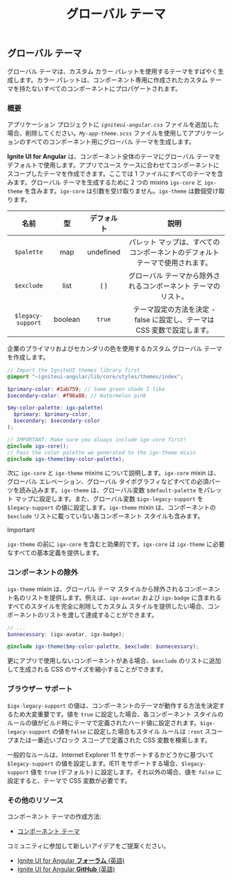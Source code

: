 ﻿---
title: グローバル テーマ
_description: Ignite UI for Angular Theming コンポーネントは SASS で開発されます。使用が簡単な API は単一のコンポーネント、複数のコンポーネント、またはスイート全体のスタイル変更を適用できます。
_keywords: Ignite UI for Angular, UI コントロール, Angular ウィジェット, web ウィジェット, UI ウィジェット, Angular, ネイティブ Angular コンポーネント スイート, ネイティブ Angular コントロール, ネイティブ Angular コンポーネント ライブラリ, ネイティブ Angular コンポーネント, Angular Theming コンポーネント, Angular テーマ
_language: ja
---

## グローバル テーマ
<div class="highlight">グローバル テーマは、カスタム カラー パレットを使用するテーマをすばやく生成します。カラー パレットは、コンポーネント専用に作成されたカスタム テーマを持たないすべてのコンポーネントにプロパゲートされます。</div>
<div class="divider"></div>

### 概要
アプリケーション プロジェクトに _`igniteui-angular.css`_ ファイルを追加した場合、削除してください。_`My-app-theme.scss`_ ファイルを使用してアプリケーションのすべてのコンポーネント用にグローバル テーマを生成します。

**Ignite UI for Angular** は、コンポーネント全体のテーマにグローバル テーマをデフォルトで使用します。アプリでユース ケースに合わせてコンポーネントにスコープしたテーマを作成できます。ここでは 1 ファイルにすべてのテーマを含みます。グローバル テーマを生成するために 2 つの mixins `igx-core` と `igx-theme` を含みます。`igx-core` は引数を受け取りません。`igx-theme` は数個受け取ります。

| 名前              |  型   | デフォルト            | 説明                                                                           |
| :---------------: | :-----: | :---------------:  | :-----------------------------------------------------------------------------------: |
| `$palette`        | map     | undefined          | パレット マップは、すべてのコンポーネントのデフォルト テーマで使用されます。             |
| `$exclude`        | list    | ( )                | グローバル テーマから除外されるコンポーネント テーマのリスト。                     |
| `$legacy-support` | boolean | `true`             | テーマ設定の方法を決定 - false に設定し、テーマは CSS 変数で設定します。 |

<div class="divider"></div>

企業のプライマリおよびセカンダリの色を使用するカスタム グローバル テーマを作成します。

```scss
// Import the IgniteUI themes library first
@import "~igniteui-angular/lib/core/styles/themes/index";

$primary-color: #2ab759; // Some green shade I like
$secondary-color: #f96a88; // Watermelon pink

$my-color-palette: igx-palette(
  $primary: $primary-color,
  $secondary: $secondary-color
);

// IMPORTANT: Make sure you always include igx-core first!
@include igx-core();
// Pass the color palette we generated to the igx-theme mixin
@include igx-theme($my-color-palette);
```

次に `igx-core` と `igx-theme` mixins について説明します。`igx-core` mixin は、グローバル エレベーション、グローバル タイポグラフィなどすべての必須パーツを読み込みます。`igx-theme` は、グローバル変数 `$default-palette` をパレット マップに設定します。また、グローバル変数 `$igx-legacy-support` を `$legacy-support` の値に設定します。`igx-theme` mixin は、コンポーネントの `$exclude` リストに載っていない各コンポーネント スタイルも含みます。 

> [!IMPORTANT]
> `igx-theme` の前に `igx-core` を含むと効果的です。`igx-core` は `igx-theme` に必要なすべての基本定義を提供します。

### コンポーネントの除外
<div class="divider--half"></div>

`igx-theme` mixin は、グローバル テーマ スタイルから除外されるコンポーネント名のリストを提供します。例えば、`igx-avatar` および `igx-badge` に含まれるすべてのスタイルを完全に削除してカスタム スタイルを提供したい場合、コンポーネントのリストを渡して達成することができます。

```scss
// ...
$unnecessary: (igx-avatar, igx-badge);

@include igx-theme($my-color-palette, $exclude: $unnecessary);
```

更にアプリで使用しないコンポーネントがある場合、`$exclude` のリストに追加して生成される CSS のサイズを縮小することができます。

### ブラウザー サポート
<div class="divider--half"></div>

`$igx-legacy-support` の値は、コンポーネントのテーマが動作する方法を決定するため大変重要です。値を `true` に設定した場合、各コンポーネント スタイルのルールの値がビルド時にテーマで定義されたハード値に設定されます。`$igx-legacy-support` の値を`false` に設定した場合もスタイル ルールは `:root` スコープまたは一番近いブロック スコープで定義された CSS 変数を検索します。

一般的なルールは、Internet Explorer 11 をサポートするかどうかに基づいて `$legacy-support` の値を設定します。IE11 をサポートする場合、`$legacy-support` 値を `true` (デフォルト) に設定します。それ以外の場合、値を `false` に設定すると、テーマで CSS 変数が必要です。

### その他のリソース
<div class="divider--half"></div>

コンポーネント テーマの作成方法:

* [コンポーネント テーマ](component-themes.md)

コミュニティに参加して新しいアイデアをご提案ください。

* [Ignite UI for Angular **フォーラム** (英語)](https://www.infragistics.com/community/forums/f/ignite-ui-for-angular)
* [Ignite UI for Angular **GitHub** (英語)](https://github.com/IgniteUI/igniteui-angular)